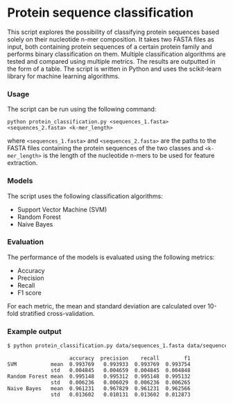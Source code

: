 # Protein sequence classification
This script explores the possibility of classifying protein sequences based solely on their nucleotide n-mer composition. It takes two FASTA files as input, both containing protein sequences of a certain protein family and performs binary classification on them. Multiple classification algorithms are tested and compared using multiple metrics. The results are outputted in the form of a table. The script is written in Python and uses the scikit-learn library for machine learning algorithms.

### Usage
The script can be run using the following command:
```
python protein_classification.py <sequences_1.fasta> <sequences_2.fasta> <k-mer_length>
```
where `<sequences_1.fasta>` and `<sequences_2.fasta>` are the paths to the FASTA files containing the protein sequences of the two classes and `<k-mer_length>` is the length of the nucleotide n-mers to be used for feature extraction.

### Models
The script uses the following classification algorithms:
- Support Vector Machine (SVM)
- Random Forest
- Naive Bayes

### Evaluation
The performance of the models is evaluated using the following metrics:
- Accuracy
- Precision
- Recall
- F1 score

For each metric, the mean and standard deviation are calculated over 10-fold stratified cross-validation.

### Example output
```bash
$ python protein_classification.py data/sequences_1.fasta data/sequences_2.fasta 2
```
```
                    accuracy  precision    recall        f1
SVM           mean  0.993769   0.993933  0.993769  0.993754
              std   0.004845   0.004659  0.004845  0.004848
Random Forest mean  0.995148   0.995312  0.995148  0.995132
              std   0.006236   0.006029  0.006236  0.006265
Naive Bayes   mean  0.961231   0.967829  0.961231  0.962566
              std   0.013602   0.010131  0.013602  0.012873
```
